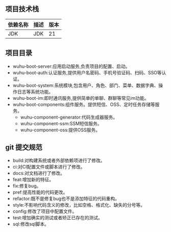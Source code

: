 ## 项目技术栈
| 依赖名称 | 描述  | 版本 |
|------|-----|----|
| JDK  | JDK | 21 |

## 项目目录
- wuhu-boot-server:应用启动服务,负责项目的配置、启动。
- wuhu-boot-auth:认证服务,提供用户名密码、手机号验证码、扫码、SSO等认证。
- wuhu-boot-system:系统模块,包含用户、角色、部门、菜单、数据字典、操作日志等系统功能。
- wuhu-boot-im:即时通讯服务,提供简单的单聊、群聊等常见im功能。
- wuhu-boot-components:组件服务。提供短信、OSS、定时任务存储等服务。
  - wuhu-component-generator:代码生成器服务。
  - wuhu-component-ssm:SSM短信服务。
  - wuhu-component-oss:提供OSS服务。

## git 提交规范
- build:对构建系统或者外部依赖项进行了修改。
- ci:对CI配置文件或脚本进行了修改。
- docs:对文档进行了修改。
- feat:增加新的特征。
- fix:修复bug。
- pref:提高性能的代码更改。
- refactor:既不是修复bug也不是添加特征的代码重构。
- style:不影响代码含义的修改，比如空格、格式化、缺失的分号等。
- config:修改了项目中配置文件。
- test:增加确实的测试或者矫正已存在的测试。
- sql:修改sql脚本。